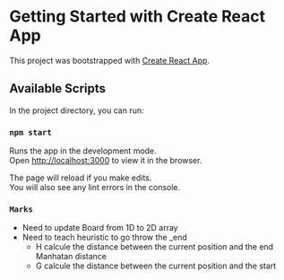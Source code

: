# Getting Started with Create React App

This project was bootstrapped with [Create React App](https://github.com/facebook/create-react-app).

## Available Scripts

In the project directory, you can run:

### `npm start`

Runs the app in the development mode.\
Open [http://localhost:3000](http://localhost:3000) to view it in the browser.

The page will reload if you make edits.\
You will also see any lint errors in the console.

### `Marks`

- Need to update Board from 1D to 2D array
- Need to teach heuristic to go throw the _end 
    - H calcule the distance between the current position and the end Manhatan distance
    - G calcule the distance between the current position and the start